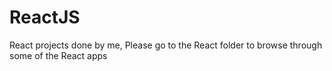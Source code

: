 # ReactJS
React projects done by me, 
Please go to the React folder to browse through some of the React apps
